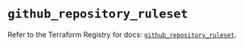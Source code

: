 # `github_repository_ruleset`

Refer to the Terraform Registry for docs: [`github_repository_ruleset`](https://registry.terraform.io/providers/integrations/github/6.2.1/docs/resources/repository_ruleset).
